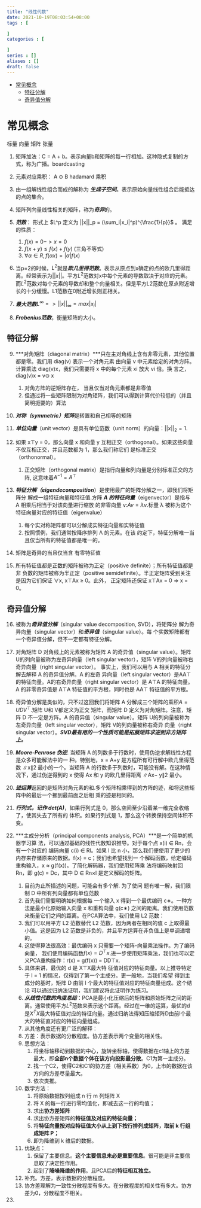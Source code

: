 ```yaml
---
title: "线性代数"
date: 2021-10-19T08:03:54+08:00
tags : [

]
categories : [

]
series : []
aliases : []
draft: false
---
```


- [常见概念](#常见概念)
  - [特征分解](#特征分解)
  - [奇异值分解](#奇异值分解)

# 常见概念

标量
向量
矩阵
张量

1. 矩阵加法：C = A + b。表示向量b和矩阵的每一行相加。这种隐式复制的方式，称为广播。boardcasting

2. 元素对应乘积： A $\odot$ B  hadamard 乘积

3. 由一组解线性组合而成的解称为 ***生成子空间***。表示原始向量线性组合后能抵达的点的集合。

4. 矩阵列向量线性相关的矩阵，称为***奇异***的。

5. ***范数***： 形式上 $L^p 定义为 ||x||_p = (\sum_i|x_i|^p)^{\frac{1}{p}}$ 。
    满足的性质：
    1. $f(x) = 0 -> x=0$
    2. $f(x+y) \leq f(x) + f(y)$  (三角不等式)
    3. $\forall \alpha \in R, f(\alpha x) = |\alpha|f(x)$

6. 当p=2的时候，$L^2$就是***欧几里得范数***。表示从原点到x确定的点的欧几里得距离。经常表示为$||x||$。平方$L^2$范数对x中每个元素的导数取决于对应的元素。而$L^2$范数对每个元素的导数却和整个向量相关。但是平方L2范数在原点附近增长的十分缓慢。L1范数在0附近增长则正相关。

7. ***最大范数***$L^{\infty} => ||x||_\infty = max|x_i|$

8. ***Frobenius范数***，衡量矩阵的大小。

## 特征分解

9. ***对角矩阵（diagonal matrix）***只在主对角线上含有非零元素，其他位置都是零。我们用 diag(v) 表示一个对角元素 由向量 v 中元素给定的对角方阵。计算乘法 diag(v)x，我们只需要将 x 中的每个元素 xi 放大 vi 倍。换 言之，diag(v)x = v⊙ x
   1. 对角方阵的逆矩阵存在， 当且仅当对角元素都是非零值
   2. 但通过将一些矩阵限制为对角矩阵，我们可以得到计算代价较低的（并且简明扼要的）算法

10. ***对称（symmetric）矩阵***是转置和自己相等的矩阵

11. ***单位向量***（unit vector）是具有单位范数（unit norm）的向量：$||x||_2 = 1$.

12. 如果 x⊤y = 0，那么向量 x 和向量 y 互相正交（orthogonal）。如果这些向量不仅互相正交，并且范数都为 1，那么我们称它们 是标准正交（orthonormal）。
    1. 正交矩阵（orthogonal matrix）是指行向量和列向量是分别标准正交的方阵, 这意味着$A^{−1} = A^⊤$

13. ***特征分解（eigendecomposition***）是使用最广的矩阵分解之一，即我们将矩阵分 解成一组特征向量和特征值.方阵 ***A 的特征向量***（eigenvector）是指与 A 相乘后相当于对该向量进行缩放 的非零向量 v:$Av=\lambda v$.标量 λ 被称为这个特征向量对应的特征值（eigenvalue）
    1. 每个实对称矩阵都可以分解成实特征向量和实特征值
    2. 按照惯例，我们通常按降序排列 Λ 的元素。在该 约定下，特征分解唯一当且仅当所有的特征值都是唯一的。

14. 矩阵是奇异的当且仅当含 有零特征值

15. 所有特征值都是正数的矩阵被称为正定（positive definite）；所有特征值都是非 负数的矩阵被称为半正定（positive semidefinite）。半正定矩阵受到关注是因为它们保证 ∀x, x⊤Ax ≥ 0。此外， 正定矩阵还保证 x⊤Ax = 0 ⇒ x = 0。

## 奇异值分解

16. 被称为***奇异值分解***（singular value decomposition, SVD），将矩阵分 解为奇异向量（singular vector）和***奇异值***（singular value）。每 个实数矩阵都有一个奇异值分解，但不一定都有特征分解。

17. 对角矩阵 D 对角线上的元素被称为矩阵 A 的奇异值（singular value）。矩阵 U的列向量被称为左奇异向量（left singular vector），矩阵 V的列向量被称右奇异向量（right singular vector）。 事实上，我们可以用与 A 相关的特征分解去解释 A 的奇异值分解。A 的左奇 异向量（left singular vector）是AA⊤ 的特征向量。A的右奇异向量（right singular vector）是 A⊤A 的特征向量。A 的非零奇异值是 A⊤A 特征值的平方根，同时也是
AA⊤ 特征值的平方根。

18. 奇异值分解是类似的，只不过这回我们将矩阵 A 分解成三个矩阵的乘积$A = UDV^⊤$.矩阵 U和 V都定义为正交 矩阵，而矩阵 D 定义为对角矩阵。注意，矩阵 D 不一定是方阵。A 的奇异值（singular value）。矩阵 U的列向量被称为左奇异向量（left singular vector），矩阵 V的列向量被称右奇异
向量（right singular vector）。***SVD最有用的一个性质可能是拓展矩阵求逆到非方矩阵上。***

18. ***Moore-Penrose 伪逆***. 当矩阵 A 的列数多于行数时，使用伪逆求解线性方程是众多可能解法中的一 种。特别地，x = A+y 是方程所有可行解中欧几里得范数 ∥x∥2 最小的一个。当矩阵 A 的行数多于列数时，可能没有解。在这种情况下，通过伪逆得到的 x 使得 Ax 和 y 的欧几里得距离 ∥Ax− y∥2 最小。

19. ***迹运算***返回的是矩阵对角元素的和.多个矩阵相乘得到的方阵的迹，和将这些矩阵中的最后一个挪到最前面之后相 乘的迹是相同的。

20. ***行列式，记作 det(A)***，如果行列式是 0，那么空间至少沿着某一维完全收缩了，使其失去了所有的 体积。如果行列式是 1，那么这个转换保持空间体积不变。

21. ***主成分分析（principal components analysis, PCA）***是一个简单的机器学习算 法，可以通过基础的线性代数知识推导。对于每个点 x(i) ∈ Rn，会有一个对应的 编码向量 c(i) ∈ Rl。如果 l 比 n 小，那么我们便使用了更少的内存来存储原来的数据。f(x) = c；我们也希望找到一 个解码函数，给定编码重构输入，x ≈ g(f(x))。了简化解码器，我们使用矩阵乘 法将编码映射回 Rn，即 g(c) = Dc，其中 D ∈ Rn×l 是定义解码的矩阵。
    1. 目前为止所描述的问题，可能会有多个解. 为了使问 题有唯一解，我们限制 D 中所有列向量都有单位范数
    2. 首先我们需要明确如何根据每 一个输入 x 得到一个最优编码 c∗。一种方法是最小化原始输入向量 x 和重构向量 g(c∗) 之间的距离。我们使用范数来衡量它们之间的距离。在PCA算法中，我们使用 L2 范数：
    3. 我们可以用平方 L2 范数替代 L2 范数，因为两者在相同的值 c 上取得最小值。这是因为 L2 范数是非负的，并且平方运算在非负值上是单调递增的。
    4. 这使得算法很高效：最优编码 x 只需要一个矩阵-向量乘法操作。为了编码向量， 我们使用编码函数$f(x) = D^⊤x$.进一步使用矩阵乘法，我们也可以定义PCA重构操作：r(x) = g(f(x)) = DD⊤x.
    5. 具体来讲，最优的 d 是 X⊤X最大特 征值对应的特征向量。以上推导特定于 l = 1 的情况，仅得到了第一个主成分。更一般地，当我们希望 得到主成分的基时，矩阵 D 由前 l 个最大的特征值对应的特征向量组成。这个结论 可以通过归纳法证明，我们建议将此证明作为练习。
    6. ***从线性代数的角度总结***：PCA是最小化压缩后的矩阵和原始矩阵之间的距离。通常使用平方$L^2$范数来表示这个距离。经过在一维的运算，最优的d是$X^TX$最大特征值对应的特征向量。通过归纳法得知压缩矩阵D由前l个最大的特征直对应的特征向量组成。
    7. 从其他角度还有更广泛的解释： 
    8. 方差：表示数据的分散程度。协方差表示两个变量的相关性。
    9. 思想方法：
       1. 将坐标轴移动到数据的中心，旋转坐标轴，使得数据在c1轴上的方差最大，即**全部n个数据个体在该方向投影最分散**。C1为第一主成分。
       2. 找一个C2，使得C2和C1的协方差（相关系数）为0，上市的数据在该方向的方差尽量最大。
       3. 依次类推。
    10. 数学方法：
        1. 将原始数据按列组成 n 行 m 列矩阵 X
        2. 将 X 的每一行进行零均值化，即减去这一行的均值；
        3. 求出**协方差矩阵**
        4. 求出协方差矩阵的**特征值及对应的特征向量；**
        5. 将**特征向量按对应特征值大小从上到下按行排列成矩阵，取前 k 行组成矩阵 P；**
        6. 即为降维到 k 维后的数据。
    11. 优缺点：
        1. 保留了主要信息。**这个主要信息未必是重要信息**。很可能是非主要信息取了决定性作用。
        2. 起到了**降噪降维的作用**。且PCA后的**特征相互独立。**
    12. 补充。方差，表示数据的分散程度。
    13. 协方差理解为一致性分散程度有多大。在分散程度的相关性有多大。协方差为0，分散程度不相关。

22. 